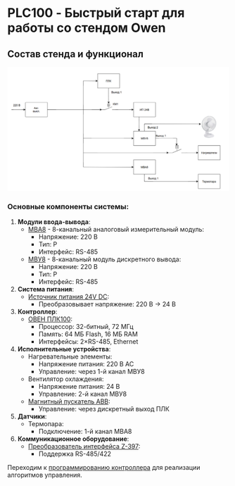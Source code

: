 # PLC100 - Быстрый старт для работы со стендом Owen

## Состав стенда и функционал

![Общий вид стенда](./photos/image-1.png)

### Основные компоненты системы:
1. **Модули ввода-вывода**:
   - [МВА8](https://owen.ru/uploads/38/rie_mva8_2172.pdf) - 8-канальный аналоговый измерительный модуль:
     - Напряжение: 220 В
     - Тип: P
     - Интерфейс: RS-485
   - [МВУ8](https://owen.ru/uploads/re_mvu8-m01_1792.pdf) - 8-канальный модуль дискретного вывода:
     - Напряжение: 220 В
     - Тип: P
     - Интерфейс: RS-485
2. **Система питания**:
   - [Источник питания 24V DC](https://www.farnell.com/datasheets/99831.pdf):
     - Преобразовывает напряжение: 220 В -> 24 В
3. **Контроллер**:
   - [ОВЕН ПЛК100](https://owen.ru/uploads/re_plc100_1437.pdf):
     - Процессор: 32-битный, 72 МГц
     - Память: 64 МБ Flash, 16 МБ RAM
     - Интерфейсы: 2×RS-485, Ethernet
4. **Исполнительные устройства**:
   - Нагревательные элементы:
     - Напряжение питания: 220 В AC
     - Управление: через 1-й канал МВУ8
   - Вентилятор охлаждения:
     - Напряжение питания: 24 В
     - Управление: 2-й канал МВУ8
   - [Магнитный пускатель ABB](https://www.rlocman.ru/i/File/dat/ABB/Power_General_Purpose/A26_30_10_230V_50HZ.pdf):
     - Управление: через дискретный выход ПЛК
5. **Датчики**:
   - Термопара:
     - Подключение: 1-й канал МВА8
6. **Коммуникационное оборудование**:
   - [Преобразователь интерфейса Z-397](https://ironlogic.ru/il_new.nsf/htm/ru_usb485):
     - Поддержка RS-485/422 
      
Переходим к [программированию контроллера](PLC_programming.md) для реализации алгоритмов управления.